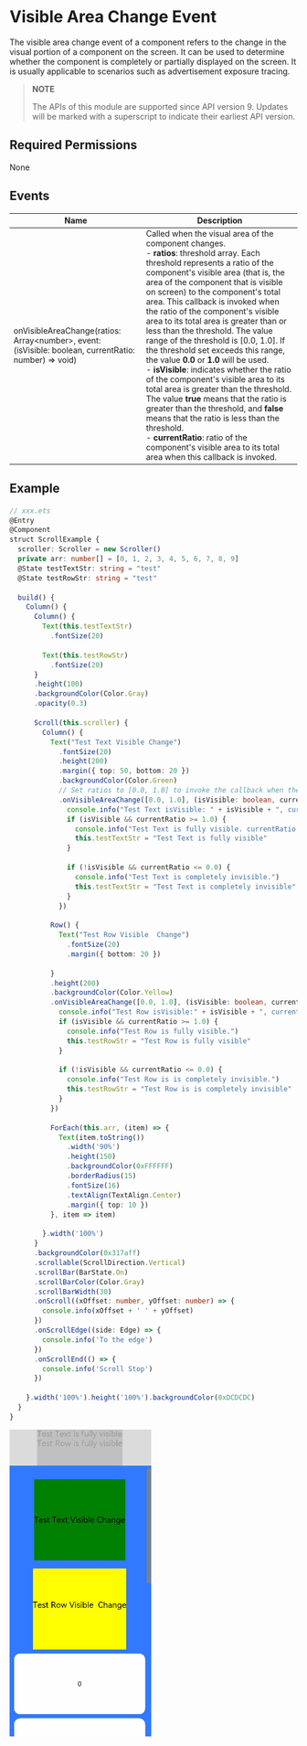 # Visible Area Change Event

The visible area change event of a component refers to the change in the visual portion of a component on the screen. It can be used to determine whether the component is completely or partially displayed on the screen. It is usually applicable to scenarios such as advertisement exposure tracing.

> **NOTE**
>
> The APIs of this module are supported since API version 9. Updates will be marked with a superscript to indicate their earliest API version.

## Required Permissions

None


## Events

| Name| Description|
| -------- | -------- |
| onVisibleAreaChange(ratios: Array\<number>, event: (isVisible: boolean, currentRatio: number) => void) | Called when the visual area of the component changes.<br>- **ratios**: threshold array. Each threshold represents a ratio of the component's visible area (that is, the area of the component that is visible on screen) to the component's total area. This callback is invoked when the ratio of the component's visible area to its total area is greater than or less than the threshold. The value range of the threshold is [0.0, 1.0]. If the threshold set exceeds this range, the value **0.0** or **1.0** will be used.<br>- **isVisible**: indicates whether the ratio of the component's visible area to its total area is greater than the threshold. The value **true** means that the ratio is greater than the threshold, and **false** means that the ratio is less than the threshold.<br>- **currentRatio**: ratio of the component's visible area to its total area when this callback is invoked.|


## Example

```ts
// xxx.ets
@Entry
@Component
struct ScrollExample {
  scroller: Scroller = new Scroller()
  private arr: number[] = [0, 1, 2, 3, 4, 5, 6, 7, 8, 9]
  @State testTextStr: string = "test"
  @State testRowStr: string = "test"

  build() {
    Column() {
      Column() {
        Text(this.testTextStr)
          .fontSize(20)

        Text(this.testRowStr)
          .fontSize(20)
      }
      .height(100)
      .backgroundColor(Color.Gray)
      .opacity(0.3)

      Scroll(this.scroller) {
        Column() {
          Text("Test Text Visible Change")
            .fontSize(20)
            .height(200)
            .margin({ top: 50, bottom: 20 })
            .backgroundColor(Color.Green)
            // Set ratios to [0.0, 1.0] to invoke the callback when the component is fully visible or invisible on screen.
            .onVisibleAreaChange([0.0, 1.0], (isVisible: boolean, currentRatio: number) => {
              console.info("Test Text isVisible: " + isVisible + ", currentRatio:" + currentRatio)
              if (isVisible && currentRatio >= 1.0) {
                console.info("Test Text is fully visible. currentRatio:" + currentRatio)
                this.testTextStr = "Test Text is fully visible"
              }

              if (!isVisible && currentRatio <= 0.0) {
                console.info("Test Text is completely invisible.")
                this.testTextStr = "Test Text is completely invisible"
              }
            })

          Row() {
            Text("Test Row Visible  Change")
              .fontSize(20)
              .margin({ bottom: 20 })

          }
          .height(200)
          .backgroundColor(Color.Yellow)
          .onVisibleAreaChange([0.0, 1.0], (isVisible: boolean, currentRatio: number) => {
            console.info("Test Row isVisible:" + isVisible + ", currentRatio:" + currentRatio)
            if (isVisible && currentRatio >= 1.0) {
              console.info("Test Row is fully visible.")
              this.testRowStr = "Test Row is fully visible"
            }

            if (!isVisible && currentRatio <= 0.0) {
              console.info("Test Row is is completely invisible.")
              this.testRowStr = "Test Row is is completely invisible"
            }
          })

          ForEach(this.arr, (item) => {
            Text(item.toString())
              .width('90%')
              .height(150)
              .backgroundColor(0xFFFFFF)
              .borderRadius(15)
              .fontSize(16)
              .textAlign(TextAlign.Center)
              .margin({ top: 10 })
          }, item => item)

        }.width('100%')
      }
      .backgroundColor(0x317aff)
      .scrollable(ScrollDirection.Vertical)
      .scrollBar(BarState.On)
      .scrollBarColor(Color.Gray)
      .scrollBarWidth(30)
      .onScroll((xOffset: number, yOffset: number) => {
        console.info(xOffset + ' ' + yOffset)
      })
      .onScrollEdge((side: Edge) => {
        console.info('To the edge')
      })
      .onScrollEnd(() => {
        console.info('Scroll Stop')
      })

    }.width('100%').height('100%').backgroundColor(0xDCDCDC)
  }
}
```

![en-us_visible_area_change.gif](figures/en-us_visible_area_change.gif)

